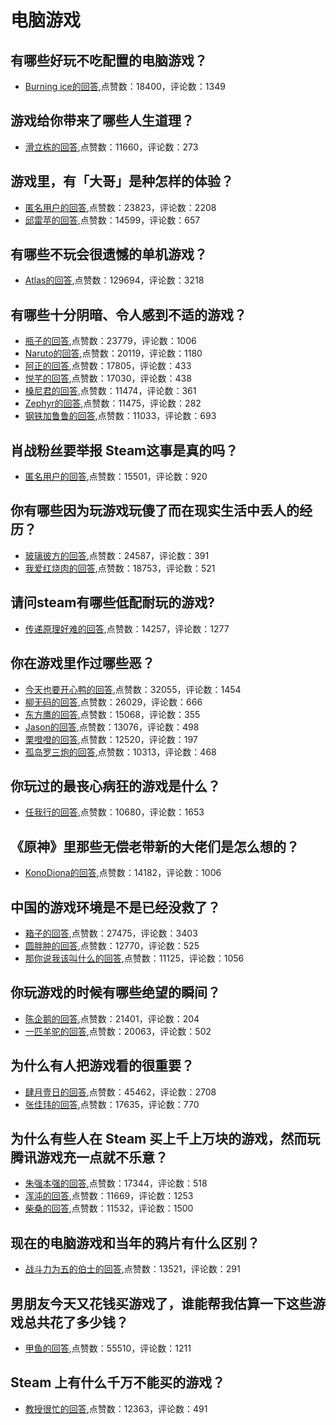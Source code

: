 #  电脑游戏 
## 有哪些好玩不吃配置的电脑游戏？
- [Burning ice的回答](https://www.zhihu.com/question/314570781/answer/616033179),点赞数：18400，评论数：1349
## 游戏给你带来了哪些人生道理？
- [滑立栋的回答](https://www.zhihu.com/question/26956671/answer/34760999),点赞数：11660，评论数：273
## 游戏里，有「大哥」是种怎样的体验？
- [匿名用户的回答](https://www.zhihu.com/question/46397383/answer/101252857),点赞数：23823，评论数：2208
- [邱雷苹的回答](https://www.zhihu.com/question/46397383/answer/101177077),点赞数：14599，评论数：657
## 有哪些不玩会很遗憾的单机游戏？
- [Atlas的回答](https://www.zhihu.com/question/24676509/answer/589663455),点赞数：129694，评论数：3218
## 有哪些十分阴暗、令人感到不适的游戏？
- [瓶子的回答](https://www.zhihu.com/question/39821720/answer/535461603),点赞数：23779，评论数：1006
- [Naruto的回答](https://www.zhihu.com/question/39821720/answer/594457384),点赞数：20119，评论数：1180
- [阿正的回答](https://www.zhihu.com/question/39821720/answer/1176395440),点赞数：17805，评论数：433
- [悦芊的回答](https://www.zhihu.com/question/39821720/answer/84151543),点赞数：17030，评论数：438
- [槡尼君的回答](https://www.zhihu.com/question/39821720/answer/85814444),点赞数：11474，评论数：361
- [Zephyr的回答](https://www.zhihu.com/question/39821720/answer/240855286),点赞数：11475，评论数：282
- [钢铁加鲁鲁的回答](https://www.zhihu.com/question/39821720/answer/570684392),点赞数：11033，评论数：693
## 肖战粉丝要举报 Steam这事是真的吗？
- [匿名用户的回答](https://www.zhihu.com/question/376019329/answer/1057854240),点赞数：15501，评论数：920
## 你有哪些因为玩游戏玩傻了而在现实生活中丢人的经历？
- [玻璃彼方的回答](https://www.zhihu.com/question/61559267/answer/918599218),点赞数：24587，评论数：391
- [我爱红烧肉的回答](https://www.zhihu.com/question/61559267/answer/1736801444),点赞数：18753，评论数：521
## 请问steam有哪些低配耐玩的游戏?
- [传递原理好难的回答](https://www.zhihu.com/question/355354021/answer/917561318),点赞数：14257，评论数：1277
## 你在游戏里作过哪些恶？
- [今天也要开心鸭的回答](https://www.zhihu.com/question/64938261/answer/1276740010),点赞数：32055，评论数：1454
- [柳无码的回答](https://www.zhihu.com/question/64938261/answer/911479723),点赞数：26029，评论数：666
- [东方鹰的回答](https://www.zhihu.com/question/64938261/answer/298464096),点赞数：15068，评论数：355
- [Jason的回答](https://www.zhihu.com/question/64938261/answer/1598661602),点赞数：13076，评论数：498
- [栗噔噔的回答](https://www.zhihu.com/question/64938261/answer/295339578),点赞数：12520，评论数：197
- [孤岛罗三炮的回答](https://www.zhihu.com/question/64938261/answer/296291103),点赞数：10313，评论数：468
## 你玩过的最丧心病狂的游戏是什么？
- [任我行的回答](https://www.zhihu.com/question/25273709/answer/55807517),点赞数：10680，评论数：1653
## 《原神》里那些无偿老带新的大佬们是怎么想的？
- [KonoDiona的回答](https://www.zhihu.com/question/446532910/answer/1762728003),点赞数：14182，评论数：1006
## 中国的游戏环境是不是已经没救了？
- [箱子的回答](https://www.zhihu.com/question/387884845/answer/1227220999),点赞数：27475，评论数：3403
- [圆胖肿的回答](https://www.zhihu.com/question/387884845/answer/1234675984),点赞数：12770，评论数：525
- [那你说我该叫什么的回答](https://www.zhihu.com/question/387884845/answer/-1895548886),点赞数：11125，评论数：1056
## 你玩游戏的时候有哪些绝望的瞬间？
- [陈企鹅的回答](https://www.zhihu.com/question/288772578/answer/893882651),点赞数：21401，评论数：204
- [一匹羊驼的回答](https://www.zhihu.com/question/288772578/answer/892916461),点赞数：20063，评论数：502
## 为什么有人把游戏看的很重要？
- [肆月壹日的回答](https://www.zhihu.com/question/314500394/answer/613761622),点赞数：45462，评论数：2708
- [张佳玮的回答](https://www.zhihu.com/question/314500394/answer/618136109),点赞数：17635，评论数：770
## 为什么有些人在 Steam 买上千上万块的游戏，然而玩腾讯游戏充一点就不乐意？
- [朱强本强的回答](https://www.zhihu.com/question/282674478/answer/1746016683),点赞数：17344，评论数：518
- [浑沌的回答](https://www.zhihu.com/question/282674478/answer/824584195),点赞数：11669，评论数：1253
- [柴桑的回答](https://www.zhihu.com/question/282674478/answer/1768505018),点赞数：11532，评论数：1500
## 现在的电脑游戏和当年的鸦片有什么区别？
- [战斗力为五的伯士的回答](https://www.zhihu.com/question/472426740/answer/2000821089),点赞数：13521，评论数：291
## 男朋友今天又花钱买游戏了，谁能帮我估算一下这些游戏总共花了多少钱？
- [甲鱼的回答](https://www.zhihu.com/question/453441147/answer/1834986121),点赞数：55510，评论数：1211
## Steam 上有什么千万不能买的游戏？
- [教授很忙的回答](https://www.zhihu.com/question/41241675/answer/749974062),点赞数：12363，评论数：491
